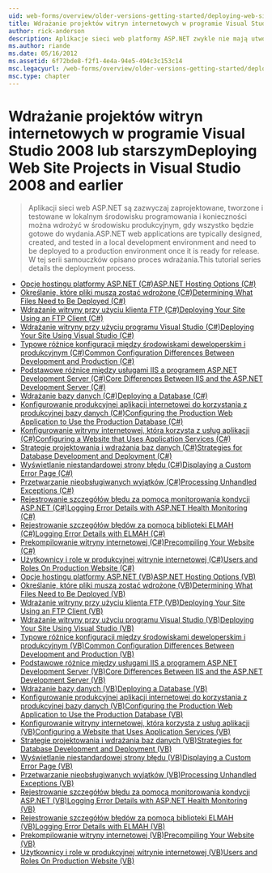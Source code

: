 ```yaml
---
uid: web-forms/overview/older-versions-getting-started/deploying-web-site-projects/index
title: Wdrażanie projektów witryn internetowych w programie Visual Studio 2008 i starszych | Dokumentacja firmy Microsoft
author: rick-anderson
description: Aplikacje sieci web platformy ASP.NET zwykle nie mają utworzony i testowane w lokalne Środowisko deweloperskie i muszą zostać wdrożone do o środowisku produkcyjnym...
ms.author: riande
ms.date: 05/16/2012
ms.assetid: 6f72bde8-f2f1-4e4a-94e5-494c3c153c14
msc.legacyurl: /web-forms/overview/older-versions-getting-started/deploying-web-site-projects
msc.type: chapter
---
```

<a name="deploying-web-site-projects-in-visual-studio-2008-and-earlier"></a><span data-ttu-id="b001e-103">Wdrażanie projektów witryn internetowych w programie Visual Studio 2008 lub starszym</span><span class="sxs-lookup"><span data-stu-id="b001e-103">Deploying Web Site Projects in Visual Studio 2008 and earlier</span></span>
====================
> <span data-ttu-id="b001e-104">Aplikacji sieci web ASP.NET są zazwyczaj zaprojektowane, tworzone i testowane w lokalnym środowisku programowania i konieczności można wdrożyć w środowisku produkcyjnym, gdy wszystko będzie gotowe do wydania.</span><span class="sxs-lookup"><span data-stu-id="b001e-104">ASP.NET web applications are typically designed, created, and tested in a local development environment and need to be deployed to a production environment once it is ready for release.</span></span> <span data-ttu-id="b001e-105">W tej serii samouczków opisano proces wdrażania.</span><span class="sxs-lookup"><span data-stu-id="b001e-105">This tutorial series details the deployment process.</span></span>


- [<span data-ttu-id="b001e-106">Opcje hostingu platformy ASP.NET (C#)</span><span class="sxs-lookup"><span data-stu-id="b001e-106">ASP.NET Hosting Options (C#)</span></span>](asp-net-hosting-options-cs.md)
- [<span data-ttu-id="b001e-107">Określanie, które pliki muszą zostać wdrożone (C#)</span><span class="sxs-lookup"><span data-stu-id="b001e-107">Determining What Files Need to Be Deployed (C#)</span></span>](determining-what-files-need-to-be-deployed-cs.md)
- [<span data-ttu-id="b001e-108">Wdrażanie witryny przy użyciu klienta FTP (C#)</span><span class="sxs-lookup"><span data-stu-id="b001e-108">Deploying Your Site Using an FTP Client (C#)</span></span>](deploying-your-site-using-an-ftp-client-cs.md)
- [<span data-ttu-id="b001e-109">Wdrażanie witryny przy użyciu programu Visual Studio (C#)</span><span class="sxs-lookup"><span data-stu-id="b001e-109">Deploying Your Site Using Visual Studio (C#)</span></span>](deploying-your-site-using-visual-studio-cs.md)
- [<span data-ttu-id="b001e-110">Typowe różnice konfiguracji między środowiskami deweloperskim i produkcyjnym (C#)</span><span class="sxs-lookup"><span data-stu-id="b001e-110">Common Configuration Differences Between Development and Production (C#)</span></span>](common-configuration-differences-between-development-and-production-cs.md)
- [<span data-ttu-id="b001e-111">Podstawowe różnice między usługami IIS a programem ASP.NET Development Server (C#)</span><span class="sxs-lookup"><span data-stu-id="b001e-111">Core Differences Between IIS and the ASP.NET Development Server (C#)</span></span>](core-differences-between-iis-and-the-asp-net-development-server-cs.md)
- [<span data-ttu-id="b001e-112">Wdrażanie bazy danych (C#)</span><span class="sxs-lookup"><span data-stu-id="b001e-112">Deploying a Database (C#)</span></span>](deploying-a-database-cs.md)
- [<span data-ttu-id="b001e-113">Konfigurowanie produkcyjnej aplikacji internetowej do korzystania z produkcyjnej bazy danych (C#)</span><span class="sxs-lookup"><span data-stu-id="b001e-113">Configuring the Production Web Application to Use the Production Database (C#)</span></span>](configuring-the-production-web-application-to-use-the-production-database-cs.md)
- [<span data-ttu-id="b001e-114">Konfigurowanie witryny internetowej, która korzysta z usług aplikacji (C#)</span><span class="sxs-lookup"><span data-stu-id="b001e-114">Configuring a Website that Uses Application Services (C#)</span></span>](configuring-a-website-that-uses-application-services-cs.md)
- [<span data-ttu-id="b001e-115">Strategie projektowania i wdrażania baz danych (C#)</span><span class="sxs-lookup"><span data-stu-id="b001e-115">Strategies for Database Development and Deployment (C#)</span></span>](strategies-for-database-development-and-deployment-cs.md)
- [<span data-ttu-id="b001e-116">Wyświetlanie niestandardowej strony błędu (C#)</span><span class="sxs-lookup"><span data-stu-id="b001e-116">Displaying a Custom Error Page (C#)</span></span>](displaying-a-custom-error-page-cs.md)
- [<span data-ttu-id="b001e-117">Przetwarzanie nieobsługiwanych wyjątków (C#)</span><span class="sxs-lookup"><span data-stu-id="b001e-117">Processing Unhandled Exceptions (C#)</span></span>](processing-unhandled-exceptions-cs.md)
- [<span data-ttu-id="b001e-118">Rejestrowanie szczegółów błędu za pomocą monitorowania kondycji ASP.NET (C#)</span><span class="sxs-lookup"><span data-stu-id="b001e-118">Logging Error Details with ASP.NET Health Monitoring (C#)</span></span>](logging-error-details-with-asp-net-health-monitoring-cs.md)
- [<span data-ttu-id="b001e-119">Rejestrowanie szczegółów błędów za pomocą biblioteki ELMAH (C#)</span><span class="sxs-lookup"><span data-stu-id="b001e-119">Logging Error Details with ELMAH (C#)</span></span>](logging-error-details-with-elmah-cs.md)
- [<span data-ttu-id="b001e-120">Prekompilowanie witryny internetowej (C#)</span><span class="sxs-lookup"><span data-stu-id="b001e-120">Precompiling Your Website (C#)</span></span>](precompiling-your-website-cs.md)
- [<span data-ttu-id="b001e-121">Użytkownicy i role w produkcyjnej witrynie internetowej (C#)</span><span class="sxs-lookup"><span data-stu-id="b001e-121">Users and Roles On Production Website (C#)</span></span>](users-and-roles-on-the-production-website-cs.md)
- [<span data-ttu-id="b001e-122">Opcje hostingu platformy ASP.NET (VB)</span><span class="sxs-lookup"><span data-stu-id="b001e-122">ASP.NET Hosting Options (VB)</span></span>](asp-net-hosting-options-vb.md)
- [<span data-ttu-id="b001e-123">Określanie, które pliki muszą zostać wdrożone (VB)</span><span class="sxs-lookup"><span data-stu-id="b001e-123">Determining What Files Need to Be Deployed (VB)</span></span>](determining-what-files-need-to-be-deployed-vb.md)
- [<span data-ttu-id="b001e-124">Wdrażanie witryny przy użyciu klienta FTP (VB)</span><span class="sxs-lookup"><span data-stu-id="b001e-124">Deploying Your Site Using an FTP Client (VB)</span></span>](deploying-your-site-using-an-ftp-client-vb.md)
- [<span data-ttu-id="b001e-125">Wdrażanie witryny przy użyciu programu Visual Studio (VB)</span><span class="sxs-lookup"><span data-stu-id="b001e-125">Deploying Your Site Using Visual Studio (VB)</span></span>](deploying-your-site-using-visual-studio-vb.md)
- [<span data-ttu-id="b001e-126">Typowe różnice konfiguracji między środowiskami deweloperskim i produkcyjnym (VB)</span><span class="sxs-lookup"><span data-stu-id="b001e-126">Common Configuration Differences Between Development and Production (VB)</span></span>](common-configuration-differences-between-development-and-production-vb.md)
- [<span data-ttu-id="b001e-127">Podstawowe różnice między usługami IIS a programem ASP.NET Development Server (VB)</span><span class="sxs-lookup"><span data-stu-id="b001e-127">Core Differences Between IIS and the ASP.NET Development Server (VB)</span></span>](core-differences-between-iis-and-the-asp-net-development-server-vb.md)
- [<span data-ttu-id="b001e-128">Wdrażanie bazy danych (VB)</span><span class="sxs-lookup"><span data-stu-id="b001e-128">Deploying a Database (VB)</span></span>](deploying-a-database-vb.md)
- [<span data-ttu-id="b001e-129">Konfigurowanie produkcyjnej aplikacji internetowej do korzystania z produkcyjnej bazy danych (VB)</span><span class="sxs-lookup"><span data-stu-id="b001e-129">Configuring the Production Web Application to Use the Production Database (VB)</span></span>](configuring-the-production-web-application-to-use-the-production-database-vb.md)
- [<span data-ttu-id="b001e-130">Konfigurowanie witryny internetowej, która korzysta z usług aplikacji (VB)</span><span class="sxs-lookup"><span data-stu-id="b001e-130">Configuring a Website that Uses Application Services (VB)</span></span>](configuring-a-website-that-uses-application-services-vb.md)
- [<span data-ttu-id="b001e-131">Strategie projektowania i wdrażania baz danych (VB)</span><span class="sxs-lookup"><span data-stu-id="b001e-131">Strategies for Database Development and Deployment (VB)</span></span>](strategies-for-database-development-and-deployment-vb.md)
- [<span data-ttu-id="b001e-132">Wyświetlanie niestandardowej strony błędu (VB)</span><span class="sxs-lookup"><span data-stu-id="b001e-132">Displaying a Custom Error Page (VB)</span></span>](displaying-a-custom-error-page-vb.md)
- [<span data-ttu-id="b001e-133">Przetwarzanie nieobsługiwanych wyjątków (VB)</span><span class="sxs-lookup"><span data-stu-id="b001e-133">Processing Unhandled Exceptions (VB)</span></span>](processing-unhandled-exceptions-vb.md)
- [<span data-ttu-id="b001e-134">Rejestrowanie szczegółów błędu za pomocą monitorowania kondycji ASP.NET (VB)</span><span class="sxs-lookup"><span data-stu-id="b001e-134">Logging Error Details with ASP.NET Health Monitoring (VB)</span></span>](logging-error-details-with-asp-net-health-monitoring-vb.md)
- [<span data-ttu-id="b001e-135">Rejestrowanie szczegółów błędów za pomocą biblioteki ELMAH (VB)</span><span class="sxs-lookup"><span data-stu-id="b001e-135">Logging Error Details with ELMAH (VB)</span></span>](logging-error-details-with-elmah-vb.md)
- [<span data-ttu-id="b001e-136">Prekompilowanie witryny internetowej (VB)</span><span class="sxs-lookup"><span data-stu-id="b001e-136">Precompiling Your Website (VB)</span></span>](precompiling-your-website-vb.md)
- [<span data-ttu-id="b001e-137">Użytkownicy i role w produkcyjnej witrynie internetowej (VB)</span><span class="sxs-lookup"><span data-stu-id="b001e-137">Users and Roles On Production Website (VB)</span></span>](users-and-roles-on-the-production-website-vb.md)
